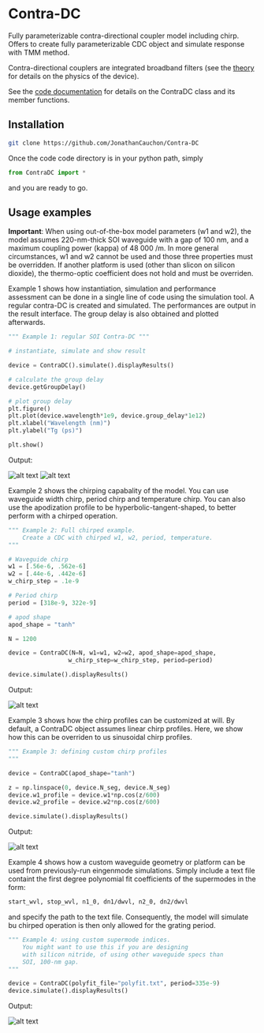 # Contra-DC

Fully parameterizable contra-directional coupler model including chirp.
Offers to create fully parameterizable CDC object and simulate response with TMM method. 

Contra-directional couplers are integrated broadband filters (see the [theory](https://github.com/JonathanCauchon/Contra-DC/tree/master/Documentation) for details
on the physics of the device).

See the [code documentation](https://jonathancauchon.github.io/Contra-DC/) for details on the ContraDC class and its member functions.


## Installation
```sh
git clone https://github.com/JonathanCauchon/Contra-DC
```
Once the code code directory is in your python path, simply
```python
from ContraDC import *
```
and you are ready to go.

## Usage examples

**Important**: When using out-of-the-box model parameters (w1 and w2), the model assumes 220-nm-thick SOI waveguide with a gap of 100 nm, and a maximum coupling power (kappa) of 48 000 /m. In more general circumstances, w1 and w2 cannot be used and those three properties must be overridden. If another platform is used (other than slicon on silicon dioxide), the thermo-optic coefficient does not hold and must be overriden.

Example 1 shows how instantiation, simulation and performance assessment can be done in a single line of code using the simulation tool. A regular contra-DC is created and simulated. The performances are output in the result interface. The group delay is also obtained and plotted afterwards.


```python
""" Example 1: regular SOI Contra-DC """

# instantiate, simulate and show result

device = ContraDC().simulate().displayResults()

# calculate the group delay
device.getGroupDelay()

# plot group delay
plt.figure()
plt.plot(device.wavelength*1e9, device.group_delay*1e12)
plt.xlabel("Wavelength (nm)")
plt.ylabel("Tg (ps)")

plt.show()
```
Output:

![alt text](figures/example_1.png "Result of simulation")
![alt text](figures/example_1_gd.png "Result of simulation")

Example 2 shows the chirping capabality of the model. You can use waveguide width chirp, period
chirp and temperature chirp. You can also use the apodization profile to be hyperbolic-tangent-shaped,
to better perform with a chirped operation.

```python
""" Example 2: Full chirped example.
	Create a CDC with chirped w1, w2, period, temperature.
"""

# Waveguide chirp
w1 = [.56e-6, .562e-6]
w2 = [.44e-6, .442e-6]
w_chirp_step = .1e-9

# Period chirp
period = [318e-9, 322e-9]

# apod shape
apod_shape = "tanh"

N = 1200

device = ContraDC(N=N, w1=w1, w2=w2, apod_shape=apod_shape,
				 w_chirp_step=w_chirp_step, period=period)

device.simulate().displayResults()
```

Output: 

![alt text](figures/example_2.png "Result of simulation")



Example 3 shows how the chirp profiles can be customized at will. By default, a ContraDC object assumes
linear chirp profiles. Here, we show how this can be overriden to us sinusoidal chirp profiles.

```python
""" Example 3: defining custom chirp profiles
"""

device = ContraDC(apod_shape="tanh")

z = np.linspace(0, device.N_seg, device.N_seg)
device.w1_profile = device.w1*np.cos(z/600)
device.w2_profile = device.w2*np.cos(z/600)

device.simulate().displayResults()
```

Output:

![alt text](figures/example_3.png "Result of simulation")


Example 4 shows how a custom waveguide geometry or platform can be used from previously-run eingenmode simulations.
Simply include a text file containt the first degree polynomial fit coefficients of the supermodes in the form:
```txt
start_wvl, stop_wvl, n1_0, dn1/dwvl, n2_0, dn2/dwvl
```
and specify the path to the text file. Consequently, the model will simulate bu chirped operation is then only
allowed for the grating period.

```python
""" Example 4: using custom supermode indices.
	You might want to use this if you are designing 
	with silicon nitride, of using other waveguide specs than
	SOI, 100-nm gap.
"""

device = ContraDC(polyfit_file="polyfit.txt", period=335e-9)
device.simulate().displayResults()

```

Output: 

![alt text](figures/example_4.png "Result of simulation")

